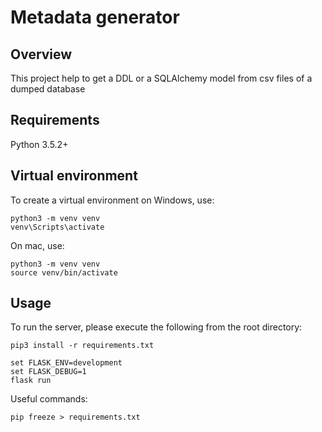 # Metadata generator

## Overview
This project help to get a DDL or a SQLAlchemy model from csv files of a dumped database

## Requirements
Python 3.5.2+

## Virtual environment
To create a virtual environment on Windows, use:
```
python3 -m venv venv
venv\Scripts\activate
```

On mac, use:
```
python3 -m venv venv
source venv/bin/activate
```

## Usage
To run the server, please execute the following from the root directory:

```
pip3 install -r requirements.txt

set FLASK_ENV=development
set FLASK_DEBUG=1
flask run
```

Useful commands:

```
pip freeze > requirements.txt
```